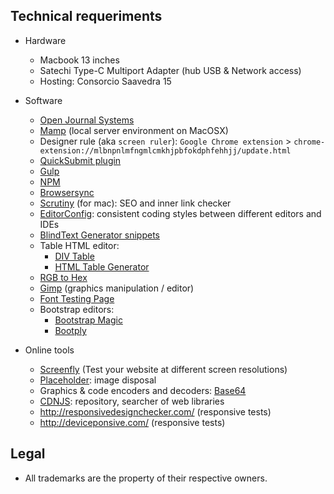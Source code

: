 ## Technical requeriments ##

* Hardware
     - Macbook 13 inches
     - Satechi Type-C Multiport Adapter (hub USB & Network access)
     - Hosting: Consorcio Saavedra 15
* Software
     - [Open Journal Systems](https://pkp.sfu.ca/ojs/)
     - [Mamp](https://www.mamp.info) (local server environment on MacOSX)
     - Designer rule (aka `screen ruler`): `Google Chrome extension` > `chrome-extension://mlbnpnlmfngmlcmkhjpbfokdphfehhjj/update.html`
     - [QuickSubmit plugin](https://github.com/pkp/quickSubmit)
     - [Gulp](https://gulpjs.com/)
     - [NPM](https://www.npmjs.com/)
     - [Browsersync](https://browsersync.io/)
     - [Scrutiny](http://peacockmedia.software/mac/scrutiny/) (for mac): SEO and inner link checker
     - [EditorConfig](https://editorconfig.org/#download): consistent coding styles between different editors and IDEs
     - [BlindText Generator snippets](http://www.blindtextgenerator.com/snippets)
     - Table HTML editor:
          * [DIV Table](https://divtable.com/generator/)
          * [HTML Table Generator](https://www.tablesgenerator.com/html_tables)
     - [RGB to Hex](https://www.google.com.ar/search?q=rgb+to+hex&oq=rgb+to&aqs=chrome.0.0l2j69i57j0l3.2825j1j1&sourceid=chrome&ie=UTF-8)
     - [Gimp](https://www.gimp.org/) (graphics manipulation / editor)
     - [Font Testing Page](https://github.com/impallari/Font-Testing-Page/)
     - Bootstrap editors:
          * [Bootstrap Magic](https://pikock.github.io/bootstrap-magic/)
          * [Bootply](https://www.bootply.com/)

* Online tools
     - [Screenfly](http://quirktools.com/screenfly/) (Test your website at different screen resolutions)
     - [Placeholder](https://placeholder.com/): image disposal
     - Graphics & code encoders and decoders: [Base64](https://www.base64encode.org/)
     - [CDNJS](https://cdnjs.com/): repository, searcher of web libraries
     - http://responsivedesignchecker.com/ (responsive tests)
     - http://deviceponsive.com/ (responsive tests)

## Legal ##

* All trademarks are the property of their respective owners.